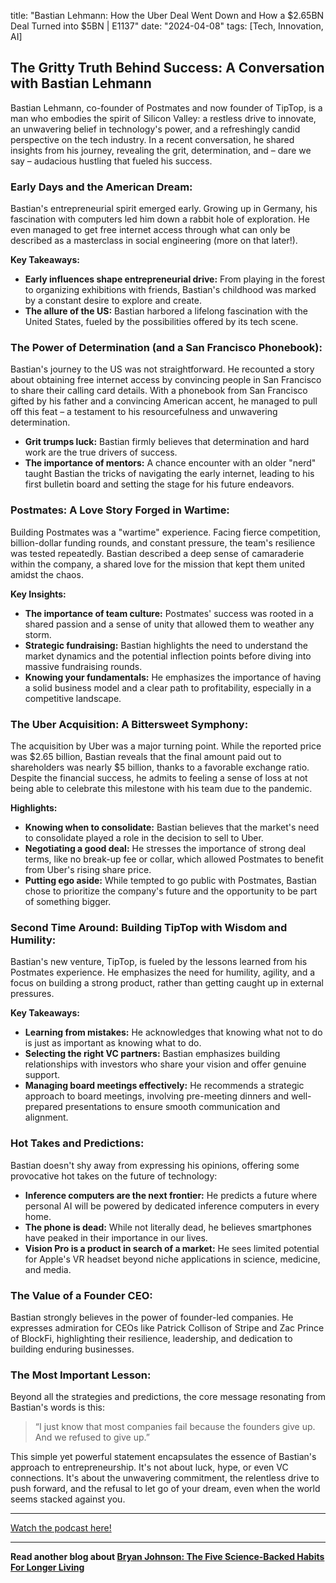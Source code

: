 

title: "Bastian Lehmann: How the Uber Deal Went Down and How a $2.65BN Deal Turned into $5BN | E1137"
date: "2024-04-08"
tags: [Tech, Innovation, AI]


## The Gritty Truth Behind Success: A Conversation with Bastian Lehmann

Bastian Lehmann, co-founder of Postmates and now founder of TipTop, is a man who embodies the spirit of Silicon Valley: a restless drive to innovate, an unwavering belief in technology's power, and a refreshingly candid perspective on the tech industry. In a recent conversation, he shared insights from his journey, revealing the grit, determination, and – dare we say – audacious hustling that fueled his success.

### Early Days and the American Dream:

Bastian's entrepreneurial spirit emerged early. Growing up in Germany, his fascination with computers led him down a rabbit hole of exploration. He even managed to get free internet access through what can only be described as a masterclass in social engineering (more on that later!). 

**Key Takeaways:**

* **Early influences shape entrepreneurial drive:**  From playing in the forest to organizing exhibitions with friends, Bastian's childhood was marked by a constant desire to explore and create.
* **The allure of the US:**  Bastian harbored a lifelong fascination with the United States, fueled by the possibilities offered by its tech scene.

### The Power of Determination (and a San Francisco Phonebook):

Bastian's journey to the US was not straightforward. He recounted a story about obtaining free internet access by convincing people in San Francisco to share their calling card details.  With a phonebook from San Francisco gifted by his father and a convincing American accent, he managed to pull off this feat – a testament to his resourcefulness and unwavering determination. 

* **Grit trumps luck:**  Bastian firmly believes that determination and hard work are the true drivers of success.  
* **The importance of mentors:**  A chance encounter with an older "nerd" taught Bastian the tricks of navigating the early internet, leading to his first bulletin board and setting the stage for his future endeavors.

### Postmates: A Love Story Forged in Wartime:

Building Postmates was a "wartime" experience. Facing fierce competition, billion-dollar funding rounds, and constant pressure, the team's resilience was tested repeatedly. Bastian described a deep sense of camaraderie within the company, a shared love for the mission that kept them united amidst the chaos.

**Key Insights:**

* **The importance of team culture:**  Postmates' success was rooted in a shared passion and a sense of unity that allowed them to weather any storm.
* **Strategic fundraising:** Bastian highlights the need to understand the market dynamics and the potential inflection points before diving into massive fundraising rounds.
* **Knowing your fundamentals:**  He emphasizes the importance of having a solid business model and a clear path to profitability, especially in a competitive landscape.

### The Uber Acquisition: A Bittersweet Symphony:

The acquisition by Uber was a major turning point. While the reported price was $2.65 billion, Bastian reveals that the final amount paid out to shareholders was nearly $5 billion, thanks to a favorable exchange ratio. Despite the financial success, he admits to feeling a sense of loss at not being able to celebrate this milestone with his team due to the pandemic.

**Highlights:**

* **Knowing when to consolidate:**  Bastian believes that the market's need to consolidate played a role in the decision to sell to Uber.
* **Negotiating a good deal:** He stresses the importance of strong deal terms, like no break-up fee or collar, which allowed Postmates to benefit from Uber's rising share price.
* **Putting ego aside:** While tempted to go public with Postmates, Bastian chose to prioritize the company's future and the opportunity to be part of something bigger.

### Second Time Around:  Building TipTop with Wisdom and Humility:

Bastian's new venture, TipTop, is fueled by the lessons learned from his Postmates experience. He emphasizes the need for humility, agility, and a focus on building a strong product, rather than getting caught up in external pressures.  

**Key Takeaways:**

* **Learning from mistakes:**  He acknowledges that knowing what not to do is just as important as knowing what to do.
* **Selecting the right VC partners:** Bastian emphasizes building relationships with investors who share your vision and offer genuine support.
* **Managing board meetings effectively:**  He recommends a strategic approach to board meetings, involving pre-meeting dinners and well-prepared presentations to ensure smooth communication and alignment.

### Hot Takes and Predictions:

Bastian doesn't shy away from expressing his opinions, offering some provocative hot takes on the future of technology:

* **Inference computers are the next frontier:**  He predicts a future where personal AI will be powered by dedicated inference computers in every home.
* **The phone is dead:**  While not literally dead, he believes smartphones have peaked in their importance in our lives.
* **Vision Pro is a product in search of a market:**  He sees limited potential for Apple's VR headset beyond niche applications in science, medicine, and media.

### The Value of a Founder CEO:

Bastian strongly believes in the power of founder-led companies. He expresses admiration for CEOs like Patrick Collison of Stripe and Zac Prince of BlockFi, highlighting their resilience, leadership, and dedication to building enduring businesses.

### The Most Important Lesson: 

Beyond all the strategies and predictions, the core message resonating from Bastian's words is this:

> “I just know that most companies fail because the founders give up. And we refused to give up.”

This simple yet powerful statement encapsulates the essence of Bastian's approach to entrepreneurship. It's not about luck, hype, or even VC connections.  It's about the unwavering commitment, the relentless drive to push forward, and the refusal to let go of your dream, even when the world seems stacked against you.

---

<a href="https://youtube.com/watch?v=k6KUiq8VJkw" target="_blank">Watch the podcast here!</a>


---

**Read another blog about [Bryan Johnson: The Five Science-Backed Habits For Longer Living](./20240220-bryanjohnson-theknowledgeprojectpodcast)**
